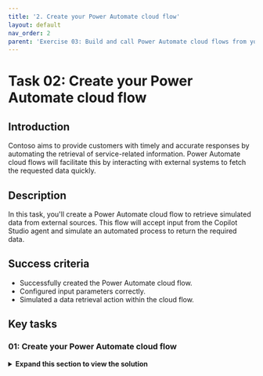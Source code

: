 ```yaml
---
title: '2. Create your Power Automate cloud flow'
layout: default
nav_order: 2
parent: 'Exercise 03: Build and call Power Automate cloud flows from your agent'
---
```


# Task 02: Create your Power Automate cloud flow

## Introduction

Contoso aims to provide customers with timely and accurate responses by automating the retrieval of service-related information. Power Automate cloud flows will facilitate this by interacting with external systems to fetch the requested data quickly.

## Description

In this task, you'll create a Power Automate cloud flow to retrieve simulated data from external sources. This flow will accept input from the Copilot Studio agent and simulate an automated process to return the required data.

## Success criteria

-   Successfully created the Power Automate cloud flow.
-   Configured input parameters correctly.
-   Simulated a data retrieval action within the cloud flow.


## Key tasks

### 01: Create your Power Automate cloud flow

<details markdown="block"> 
  <summary><strong>Expand this section to view the solution</strong></summary> 

In this task, you'll simulate a ServiceNow connection to pull in ticket details.

{: .warning } 
> Check with your coach to see if they want to use a real ServiceNow connection after step 7, or if you should use the simulated response.
>
> Screenshots in subsequent tasks show the simulated ticket details.

1. Select the **+** button under the **Question** node, select **Add an action**, then select **New Power Automate flow**.
	
	![8k0waw5h.jpg](../../media/8k0waw5h.jpg)

	{: .note }
	> This will open **Power Automate** in a new browser tab and includes the scaffolding pre and post actions for a new Power Automate cloud flow to interact with Copilot Studio.

1. Ensure the **New designer** is enabled in Power Automate, in the upper-right part of the window.

	![fwucqjje.jpg](../../media/fwucqjje.jpg)

1. Select the **When an agent calls the flow** node.

1. In the new pane, select **Add an input**, then select **Text**.

	![hjpqhoep.jpg](../../media/hjpqhoep.jpg)

1. Replace the name value of **Input** with `TicketNumber`.

	![dykraoxf.jpg](../../media/dykraoxf.jpg)

1. Select the **+** button under the **When an agent calls the flow** node.

	![kn4oddnw.jpg](../../media/kn4oddnw.jpg)

1. Search for `ServiceNow List Records` in the search bar, then select **List Records**.

	![5i8kvlvl.jpg](../../media/5i8kvlvl.jpg)

	{: .warning }
	> If your coach provides a ServiceNow environment to use, expand here for details on finishing this task. If not, proceed to the next step.
	> 
	> - Input all the connection details provided by the coach.
	> - Select **Create New**.
	> - Under **Record Type**, select the dropdown menu, then search for and select `Incident`.
	> - Under **Advanced parameters**, select **Show all**.
	> - Set the **Display System References** to **Yes** to show actual values.
	> - Under **Query**, enter `numberCONTAINS`, then select the **TicketNumber** input from the dynamic content (⚡).
	>
	> - Ensure there are no spaces between **numberCONTAINS** and the **TicketNumber** variable you reference. 
	>	Alternatively, you can also paste the following in the **Query** field:
	> ```
	> numberCONTAINS@{triggerBody()?['text']}
	> ```
	> - Under **Limit**, enter `1`.
	>
	> ![12qw47be.jpg](../../media/12qw47be.jpg)
	>
	> - Select the **Respond to Copilot** node in the cloud flow.
	> - Select **Add an output**, then select **Text**.
	> - Set the name to `SNTicketInfo`.
	> - Select the text box to the right of **SNTicketInfo** for its value field, then select the formula button (**fx**).
	>
	> ![4r600b9w.jpg](../../media/4r600b9w.jpg)
	>
	> - Enter the following formula, then select **Add**. This gets a string of the first returned record of the resulting array from the **List Records** body.
	>
	> ```
	> string(first(outputs('List_Records')?['body/result']))
	> ```
	>
	> ![kq39z8qn.jpg](../../media/kq39z8qn.jpg)
	>
	> - Skip to step 16 in this task to rename and publish the flow.

1. In the **Create connection** step, enter the following:

    | Item | Value |
    |----------|-----------------|
    | **Connection name** | `@lab.User.FirstName @lab.User.LastName ServiceNow` |
    | **Authentication Type** | Basic Authentication |
    | **Instance** | `https://dev261120.service-now.com` |
    | **Username** | `CopilotStudioServiceAccount` |
    | **Password** | `F@k3Pw29@9%92` |

1. Select **Create new**.

	![5auyysc7.jpg](../../media/5auyysc7.jpg)

1. In this scenario, you'll simulate a response that comes from this connection instead.

	Delete the **List Records** node by selecting it, then selecting the **Delete** key. Alternatively, right-click the node, then select **Delete**.

	![2kw768ma.jpg](../../media/2kw768ma.jpg)

1. Select the **Respond to Copilot** node in the flow.

1. Select **Add an output**, then select **Text**.

1. Set the name to `SNTicketInfo`.

1. Select the text box to the right of **SNTicketInfo** for its value field.

	![u18z7f5o.jpg](../../media/u18z7f5o.jpg)

1. For this simulated ServiceNow response, paste the following payload sample in the text box.


	```json
	{
		"parent": "",
		"made_sla": "true",
		"caused_by": "",
		"watch_list": "",
		"upon_reject": "Cancel all future Tasks",
		"sys_updated_on": "2018-12-12 23:18:55",
		"child_incidents": "0",
		"hold_reason": "",
		"origin_table": "",
		"task_effective_number": "INC0009005",
		"approval_history": "",
		"number": "INC0009005",
		"resolved_by": "",
		"sys_updated_by": "admin",
		"opened_by": "System Administrator",
		"user_input": "",
		"sys_created_on": "2018-08-31 21:35:45",
		"sys_domain": "global",
		"state": "New",
		"route_reason": "",
		"sys_created_by": "admin",
		"knowledge": "false",
		"order": "",
		"calendar_stc": "",
		"closed_at": "",
		"cmdb_ci": "",
		"delivery_plan": "",
		"contract": "",
		"impact": "1 - High",
		"active": "true",
		"work_notes_list": "",
		"business_service": "",
		"business_impact": "",
		"priority": "1 - Critical",
		"sys_domain_path": "/",
		"rfc": "",
		"time_worked": "",
		"expected_start": "",
		"opened_at": "2018-08-31 21:35:21",
		"business_duration": "",
		"group_list": "",
		"work_end": "",
		"caller_id": "David Miller",
		"reopened_time": "",
		"resolved_at": "",
		"approval_set": "",
		"subcategory": "Email",
		"work_notes": "2018-12-12 23:18:42 - System Administrator (Work notes)\nupdated the priority to high based on the criticality of the Incident.\n\n",
		"universal_request": "",
		"short_description": "Email server is down.",
		"correlation_display": "",
		"delivery_task": "",
		"work_start": "",
		"assignment_group": "",
		"additional_assignee_list": "",
		"business_stc": "",
		"cause": "",
		"description": "Unable to send or receive emails.",
		"origin_id": "",
		"calendar_duration": "",
		"close_notes": "",
		"notify": "Do Not Notify",
		"service_offering": "",
		"sys_class_name": "Incident",
		"closed_by": "",
		"follow_up": "",
		"parent_incident": "",
		"sys_id": "ed92e8d173d023002728660c4cf6a7bc",
		"reopened_by": "",
		"incident_state": "New",
		"urgency": "1 - High",
		"problem_id": "",
		"company": "",
		"reassignment_count": "0",
		"activity_due": "2018-12-13 01:18:55",
		"assigned_to": "",
		"severity": "3 - Low",
		"comments": "",
		"approval": "Not Yet Requested",
		"sla_due": "UNKNOWN",
		"comments_and_work_notes": "2018-12-12 23:18:42 - System Administrator (Work notes)\nupdated the priority to high based on the criticality of the Incident.\n\n",
		"due_date": "",
		"sys_mod_count": "3",
		"reopen_count": "0",
		"sys_tags": "",
		"escalation": "Normal",
		"upon_approval": "Proceed to Next Task",
		"correlation_id": "",
		"location": "",
		"category": "Software"
	}
	```

	![2wrdhi59.jpg](../../media/2wrdhi59.jpg)

	{: .note }
	> This represents an example of what ServiceNow would typically return.

	{: .important }
	> In a real-world scenario:
	>
	> You could select the **fx** formula button that appears for the value field.
	>
	> ![3p1qd5tv.jpg](../../media/3p1qd5tv.jpg)
	>
	> Then you could enter a formula in the top text box, then select **Add**.
	>
	>	```
	>	string(first(outputs('List_Records')?['body/result']))
	>	```
	>
	> ![izp2sady.jpg](../../media/izp2sady.jpg)
	>
	> This gets a string version of the first returned record of the result array from the ServiceNow **List Records** body.

1. Select **Publish** in the upper-right part of the page. Wait for the green success banner once published.

	![h8cdepa3.jpg](../../media/h8cdepa3.jpg)

1. In the dialog, select **Go back to agent**.

	![lidumv2k.jpg](../../media/lidumv2k.jpg)

</details>
